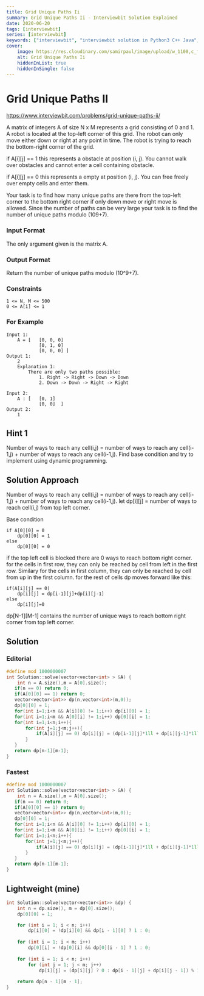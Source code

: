 ```yaml
---
title: Grid Unique Paths Ii
summary: Grid Unique Paths Ii - Interviewbit Solution Explained
date: 2020-06-20
tags: [interviewbit]
series: [interviewbit]
keywords: ["interviewbit", "interviewbit solution in Python3 C++ Java", "Grid Unique Paths Ii Solution Explained"]
cover:
    image: https://res.cloudinary.com/samirpaul/image/upload/w_1100,c_fit,co_rgb:FFFFFF,l_text:Arial_75_bold:Grid Unique Paths Ii - Solution Explained/problem-solving.webp
    alt: Grid Unique Paths Ii
    hiddenInList: true
    hiddenInSingle: false
---
```


# Grid Unique Paths II

https://www.interviewbit.com/problems/grid-unique-paths-ii/


A matrix of integers A of size N x M represents a grid consisting of 0 and 1.
A robot is located at the top-left corner of this grid.
The robot can only move either down or right at any point in time.
The robot is trying to reach the bottom-right corner of the grid.

if A[i][j] == 1 this represents a obstacle at position (i, j). You cannot walk over obstacles and 
cannot enter a cell containing obstacle.

if A[i][j] == 0 this represents a empty at position (i, j). You can free freely over empty cells and enter them.

Your task is to find how many unique paths are there from the top-left corner to the bottom right corner 
if only down move or right move is allowed.
Since the number of paths can be very large your task is to find the number of unique paths modulo (109+7).

### Input Format

The only argument given is the matrix A.

### Output Format

Return the number of unique paths modulo (10^9+7).

### Constraints

```
1 <= N, M <= 500
0 <= A[i] <= 1
```

### For Example
```
Input 1:
    A = [   [0, 0, 0]
            [0, 1, 0]
            [0, 0, 0] ]
Output 1:
    2
    Explanation 1:
        There are only two paths possible:
            1. Right -> Right -> Down -> Down
            2. Down -> Down -> Right -> Right

Input 2:
    A : [   [0, 1]
            [0, 0]  ]
Output 2:
    1
```

## Hint 1
Number of ways to reach any cell(i,j) = number of ways to reach any cell(i-1,j) + number of ways to reach any cell(i-1,j).
Find base condition and try to implement using dynamic programming.

## Solution Approach

Number of ways to reach any cell(i,j) = number of ways to reach any cell(i-1,j) + number of ways to reach any cell(i-1,j).
let dp[i][j] = number of ways to reach cell(i,j) from top left corner.

Base condition
```
if A[0][0] = 0
    dp[0][0] = 1
else 
    dp[0][0] = 0
```

if the top left cell is blocked there are 0 ways to reach bottom right corner.
for the cells in first row, they can only be reached by cell from left in the first row.
Similary for the cells in first column, they can only be reached by cell from up in the first column.
for the rest of cells dp moves forward like this:

```
if(A[i][j] == 0)
    dp[i][j] = dp[i-1][j]+dp[i][j-1]
else
    dp[i][j]=0
```

dp[N-1][M-1] contains the number of unique ways to reach bottom right corner from top left corner.

## Solution
### Editorial
```cpp
#define mod 1000000007
int Solution::solve(vector<vector<int> > &A) {
    int n = A.size(),m = A[0].size();
   if(n == 0) return 0;
   if(A[0][0] == 1) return 0;
   vector<vector<int>> dp(n,vector<int>(m,0));
   dp[0][0] = 1;
   for(int i=1;i<n && A[i][0] != 1;i++) dp[i][0] = 1;
   for(int i=1;i<m && A[0][i] != 1;i++) dp[0][i] = 1;
   for(int i=1;i<n;i++){
       for(int j=1;j<m;j++){
           if(A[i][j] == 0) dp[i][j] = (dp[i-1][j]*1ll + dp[i][j-1]*1ll)%mod;
       }
   }
   return dp[n-1][m-1];
}
```
### Fastest
```cpp
#define mod 1000000007
int Solution::solve(vector<vector<int> > &A) {
    int n = A.size(),m = A[0].size();
   if(n == 0) return 0;
   if(A[0][0] == 1) return 0;
   vector<vector<int>> dp(n,vector<int>(m,0));
   dp[0][0] = 1;
   for(int i=1;i<n && A[i][0] != 1;i++) dp[i][0] = 1;
   for(int i=1;i<m && A[0][i] != 1;i++) dp[0][i] = 1;
   for(int i=1;i<n;i++){
       for(int j=1;j<m;j++){
           if(A[i][j] == 0) dp[i][j] = (dp[i-1][j]*1ll + dp[i][j-1]*1ll)%mod;
       }
   }
   return dp[n-1][m-1];
}
```

## Lightweight (mine)
```cpp
int Solution::solve(vector<vector<int>> &dp) {
    int n = dp.size(), m = dp[0].size();
    dp[0][0] = 1;

    for (int i = 1; i < n; i++)
        dp[i][0] = !dp[i][0] && dp[i - 1][0] ? 1 : 0;
        
    for (int i = 1; i < m; i++)
        dp[0][i] = !dp[0][i] && dp[0][i - 1] ? 1 : 0;
        
    for (int i = 1; i < n; i++)
        for (int j = 1; j < m; j++)
            dp[i][j] = (dp[i][j] ? 0 : dp[i - 1][j] + dp[i][j - 1]) % 1000000007;
            
    return dp[n - 1][m - 1];
}
```
